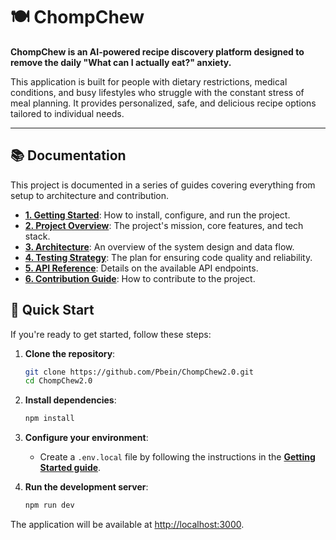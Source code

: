 # 🍽️ ChompChew

**ChompChew is an AI-powered recipe discovery platform designed to remove the daily "What can I actually eat?" anxiety.**

This application is built for people with dietary restrictions, medical conditions, and busy lifestyles who struggle with the constant stress of meal planning. It provides personalized, safe, and delicious recipe options tailored to individual needs.

---

## 📚 Documentation

This project is documented in a series of guides covering everything from setup to architecture and contribution.

-   **[1. Getting Started](./docs/1_getting_started.md)**: How to install, configure, and run the project.
-   **[2. Project Overview](./docs/2_project_overview.md)**: The project's mission, core features, and tech stack.
-   **[3. Architecture](./docs/3_architecture.md)**: An overview of the system design and data flow.
-   **[4. Testing Strategy](./docs/4_testing_strategy.md)**: The plan for ensuring code quality and reliability.
-   **[5. API Reference](./docs/5_api_reference.md)**: Details on the available API endpoints.
-   **[6. Contribution Guide](./docs/6_contribution_guide.md)**: How to contribute to the project.

## 🚀 Quick Start

If you're ready to get started, follow these steps:

1.  **Clone the repository**:
    ```bash
    git clone https://github.com/Pbein/ChompChew2.0.git
    cd ChompChew2.0
    ```

2.  **Install dependencies**:
    ```bash
    npm install
    ```

3.  **Configure your environment**:
    -   Create a `.env.local` file by following the instructions in the **[Getting Started guide](./docs/1_getting_started.md)**.

4.  **Run the development server**:
    ```bash
    npm run dev
    ```

The application will be available at [http://localhost:3000](http://localhost:3000).
